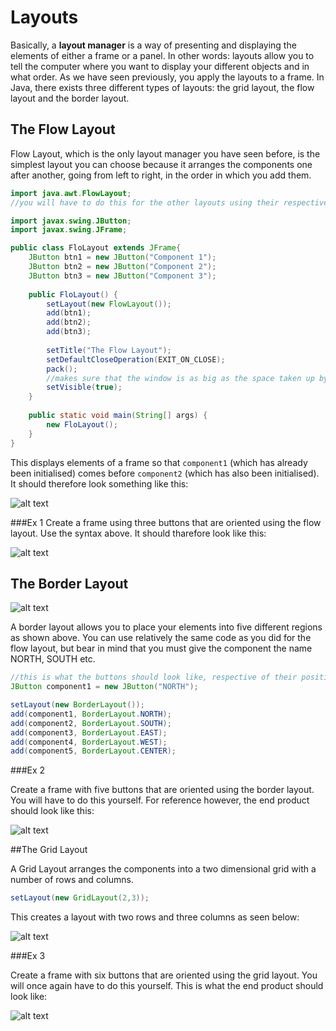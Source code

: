 Layouts
===

Basically, a **layout manager** is a way of presenting and displaying the elements of either a frame or a panel. In other words: layouts allow you to tell the computer where you want to display your different objects and in what order. As we have seen previously, you  apply the layouts to a frame. In Java, there exists three different types of layouts: the grid layout, the flow layout and the border layout.

## The Flow Layout

Flow Layout, which is the only layout manager you have seen before, is the simplest layout you can choose because it arranges the components one after another, going from left to right, in the order in which you add them.

```java
import java.awt.FlowLayout;
//you will have to do this for the other layouts using their respective imports

import javax.swing.JButton;
import javax.swing.JFrame;

public class FloLayout extends JFrame{
	JButton btn1 = new JButton("Component 1");
	JButton btn2 = new JButton("Component 2");
	JButton btn3 = new JButton("Component 3");
	
	public FloLayout() {
		setLayout(new FlowLayout());
		add(btn1);
		add(btn2);
		add(btn3);
		
		setTitle("The Flow Layout");
		setDefaultCloseOperation(EXIT_ON_CLOSE);
		pack();
		//makes sure that the window is as big as the space taken up by the buttons 
		setVisible(true);
	}
	
	public static void main(String[] args) {
		new FloLayout();
	}
}

```
This displays elements of a frame so that `component1` (which has already been initialised) comes before `component2` (which has also been initialised). It should therefore look something like this:

![alt text](https://github.com/BillsJ/cadmus/raw/master/src/Images/flow_layout.png "The flow layout")

###Ex 1
Create a frame using three buttons that are oriented using the flow layout. Use the syntax above. It should tharefore look like this:

![alt text](https://github.com/BillsJ/cadmus/raw/master/src/Images/the_flow_layout.png "The flow layout in Java")

## The Border Layout

![alt text](https://github.com/HashanP/cadmus/raw/master/src/Images/border_layout.png "The border layout")

A border layout allows you to place your elements into five different regions as shown above. You can use relatively the same code as you did for the flow layout, but bear in mind that you must give the component the name NORTH, SOUTH etc.  
```java
//this is what the buttons should look like, respective of their positions
JButton component1 = new JButton("NORTH");

setLayout(new BorderLayout());
add(component1, BorderLayout.NORTH);
add(component2, BorderLayout.SOUTH);
add(component3, BorderLayout.EAST);
add(component4, BorderLayout.WEST);
add(component5, BorderLayout.CENTER);
```

###Ex 2

Create a frame with five buttons that are oriented using the border layout. You will have to do this yourself. For reference however, the end product should look like this:

![alt text](https://github.com/BillsJ/cadmus/raw/master/src/Images/the_border_layout.png "The border layout in Java")

##The Grid Layout

A Grid Layout arranges the components into a two dimensional grid with a number of rows and columns.

```java
setLayout(new GridLayout(2,3));
```
This creates a layout with two rows and three columns as seen below:

![alt text](https://github.com/HashanP/cadmus/raw/master/src/Images/grid_layout.png "The grid layout")

###Ex 3

Create a frame with six buttons that are oriented using the grid layout. You will once again have to do this yourself. This is what the end product should look like:

![alt text](https://github.com/BillsJ/cadmus/raw/master/src/Images/the_grid_layout.png "The grid layout in Java")
